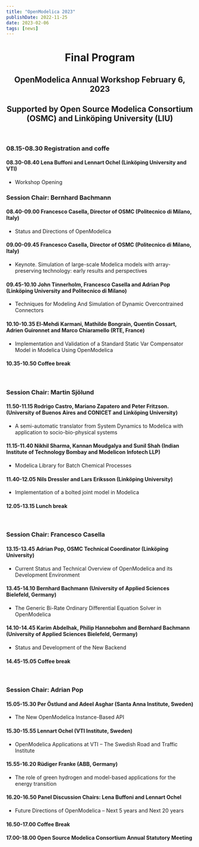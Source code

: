 ```yaml
---
title: "OpenModelica 2023"
publishDate: 2022-11-25
date: 2023-02-06
tags: [news]
---
```


<h1 align=center>Final Program</h1>
<h2 align=center>OpenModelica Annual Workshop February 6, 2023</h2>
<h2 align=center>Supported by Open Source Modelica Consortium (OSMC) and Linköping University (LIU) </h2>
<br/>

### 08.15-08.30 Registration and coffe
#### 08.30-08.40 Lena Buffoni and Lennart Ochel (Linköping University and VTI)
- Workshop Opening

### Session Chair: Bernhard Bachmann
#### 08.40-09.00 Francesco Casella, Director of OSMC (Politecnico di Milano, Italy)
- Status and Directions of OpenModelica

#### 09.00-09.45 Francesco Casella, Director of OSMC (Politecnico di Milano, Italy)
- Keynote. Simulation of large-scale Modelica models with array-preserving technology: early results and perspectives

#### 09.45-10.10 John Tinnerholm, Francesco Casella and Adrian Pop (Linköping University and Politecnico di Milano)
- Techniques for Modeling And Simulation of Dynamic Overcontrained Connectors

#### 10.10-10.35 El-Mehdi Karmani, Mathilde Bongrain, Quentin Cossart, Adrien Guironnet and Marco Chiaramello (RTE, France)
- Implementation and Validation of a Standard Static Var Compensator Model in Modelica Using OpenModelica
#### 10.35-10.50 Coffee break
<br/>

### Session Chair: Martin Sjölund

#### 11.50-11.15 Rodrigo Castro, Mariano Zapatero and Peter Fritzson.(University of Buenos Aires and CONICET and Linköping University)
- A semi-automatic translator from System Dynamics to Modelica with application to socio-bio-physical systems

#### 11.15-11.40 Nikhil Sharma, Kannan Moudgalya and Sunil Shah (Indian Institute of Technology Bombay and Modelicon Infotech LLP)
- Modelica Library for Batch Chemical Processes

#### 11.40-12.05 Nils Dressler and Lars Eriksson (Linköping University)
- Implementation of a bolted joint model in Modelica

#### 12.05-13.15 Lunch break
<br/>

### Session Chair: Francesco Casella
#### 13.15-13.45 Adrian Pop, OSMC Technical Coordinator (Linköping University)
- Current Status and Technical Overview of OpenModelica and its Development Environment

#### 13.45-14.10 Bernhard Bachmann (University of Applied Sciences Bielefeld, Germany)
- The Generic Bi-Rate Ordinary Differential Equation Solver in OpenModelica

#### 14.10-14.45 Karim Abdelhak, Philip Hannebohm and Bernhard Bachmann (University of Applied Sciences Bielefeld, Germany)
- Status and Development of the New Backend

#### 14.45-15.05 Coffee break
<br/>

### Session Chair: Adrian Pop
#### 15.05-15.30 Per Östlund and Adeel Asghar (Santa Anna Institute, Sweden)
- The New OpenModelica Instance-Based API

#### 15.30-15.55 Lennart Ochel (VTI Institute, Sweden)
- OpenModelica Applications at VTI – The Swedish Road and Traffic Institute

#### 15.55-16.20 Rüdiger Franke (ABB, Germany)
- The role of green hydrogen and model-based applications for the energy transition

#### 16.20-16.50 Panel Discussion Chairs: Lena Buffoni and Lennart Ochel
- Future Directions of OpenModelica – Next 5 years and Next 20 years
#### 16.50-17.00 Coffee Break

#### 17.00-18.00 Open Source Modelica Consortium Annual Statutory Meeting